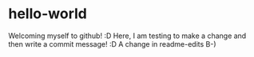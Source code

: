 # hello-world
Welcoming myself to github! :D
Here, I am testing to make a change and then write a commit message! :D
A change in readme-edits B-)
